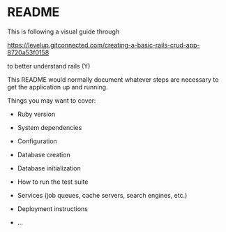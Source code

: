 # README

This is following a visual guide through 

https://levelup.gitconnected.com/creating-a-basic-rails-crud-app-8720a53f0158

to better understand rails (Y)

This README would normally document whatever steps are necessary to get the
application up and running.

Things you may want to cover:

* Ruby version

* System dependencies

* Configuration

* Database creation

* Database initialization

* How to run the test suite

* Services (job queues, cache servers, search engines, etc.)

* Deployment instructions

* ...
